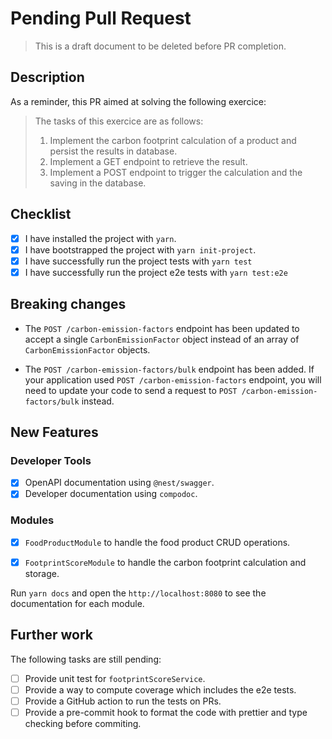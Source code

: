 # Pending Pull Request

> This is a draft document to be deleted before PR completion.

## Description

As a reminder, this PR aimed at solving the following exercice:

> The tasks of this exercice are as follows:
> 1. Implement the carbon footprint calculation of a product and persist the results in database.
> 2. Implement a GET endpoint to retrieve the result.
> 3. Implement a POST endpoint to trigger the calculation and the saving in the database.

## Checklist

- [x] I have installed the project with `yarn`.
- [x] I have bootstrapped the project with `yarn init-project`. 
- [x] I have successfully run the project tests with `yarn test`
- [x] I have successfully run the project e2e tests with `yarn test:e2e`

## Breaking changes

- The `POST /carbon-emission-factors` endpoint has been updated to accept a single `CarbonEmissionFactor` object instead of an array of `CarbonEmissionFactor` objects.

- The `POST /carbon-emission-factors/bulk` endpoint has been added. If your application used `POST /carbon-emission-factors` endpoint, you will need to update your code to send a request to `POST /carbon-emission-factors/bulk` instead.

## New Features

### Developer Tools

- [x] OpenAPI documentation using `@nest/swagger`.
- [x] Developer documentation using `compodoc`.

### Modules

- [x] `FoodProductModule` to handle the food product CRUD operations.

- [x] `FootprintScoreModule` to handle the carbon footprint calculation and storage.

Run `yarn docs` and open the `http://localhost:8080` to see the documentation for each module.

## Further work

The following tasks are still pending:

- [ ] Provide unit test for `footprintScoreService`.
- [ ] Provide a way to compute coverage which includes the e2e tests.
- [ ] Provide a GitHub action to run the tests on PRs.
- [ ] Provide a pre-commit hook to format the code with prettier and type checking before commiting.
